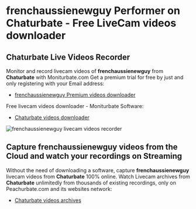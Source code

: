 # frenchaussienewguy Performer on Chaturbate - Free LiveCam videos downloader

## Chaturbate Live Videos Recorder

Monitor and record livecam videos of **frenchaussienewguy** from **Chaturbate** with Moniturbate.com
Get a premium trial for free by just and only registering with your Email address:
* [frenchaussienewguy Premium videos downloader](https://moniturbate.com/request-demo-licence-key.html)

Free livecam videos downloader - Moniturbate Software:
* [Chaturbate videos downloader](https://moniturbate.com/moniturbate-download-software.html)

![frenchaussienewguy livecam videos recorder](https://peachurnet.com/templates/moniturbate-software.png)


## Capture frenchaussienewguy videos from the Cloud and watch your recordings on Streaming

Without the need of downloading a software, capture **frenchaussienewguy** livecam videos from **Chaturbate** 100% online.
Watch Livecam archives from **Chaturbate** unlimitedly from thousands of existing recordings, only on Peachurbate.com and its websites network:
* [Chaturbate videos archives](https://peachurnet.com/)